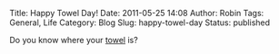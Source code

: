 Title: Happy Towel Day!
Date: 2011-05-25 14:08
Author: Robin
Tags: General, Life
Category: Blog
Slug: happy-towel-day
Status: published

Do you know where your [towel](http://www.towelday.org/) is?

